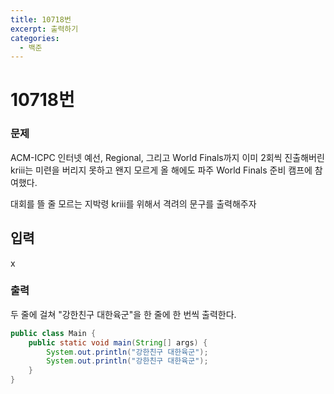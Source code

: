 ```yaml
---
title: 10718번
excerpt: 출력하기
categories:
  - 백준
---
```


# 10718번

### 문제

ACM-ICPC 인터넷 예선, Regional, 그리고 World Finals까지 이미 2회씩 진출해버린 kriii는 미련을 버리지 못하고 왠지 모르게 올 해에도 파주 World Finals 준비 캠프에 참여했다.

대회를 뜰 줄 모르는 지박령 kriii를 위해서 격려의 문구를 출력해주자

## 입력

x

### 출력

두 줄에 걸쳐 "강한친구 대한육군"을 한 줄에 한 번씩 출력한다.

```java
public class Main {
    public static void main(String[] args) {
        System.out.println("강한친구 대한육군");
        System.out.println("강한친구 대한육군");
    }
}
```

